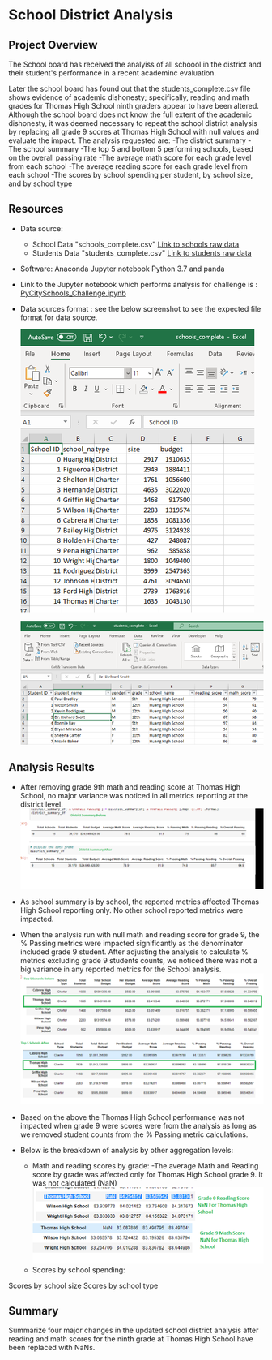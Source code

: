 # School District Analysis

## Project Overview
The School board has received the analyiss of all schoool in the district and their student's performance in a recent academinc evaluation.

Later the school board has found out that the students_complete.csv file shows evidence of academic dishonesty; specifically, reading and math grades for Thomas High School ninth graders appear to have been altered. Although the school board does not know the full extent of the academic dishonesty, it was deemed necessary to repeat the school district analysis by replacing all grade 9 scores at Thomas High School with null values and evaluate the impact.
The analysis requested are:
-The district summary
-The school summary
-The top 5 and bottom 5 performing schools, based on the overall passing rate
-The average math score for each grade level from each school
-The average reading score for each grade level from each school
-The scores by school spending per student, by school size, and by school type

## Resources
- Data source: 
    - School Data "schools_complete.csv" [Link to schools raw data](Resources/schools_complete.csv)
    - Students Data "students_complete.csv" [Link to students raw data](Resources/students_complete.csv)
    
- Software: Anaconda Jupyter notebook Python 3.7 and panda
- Link to the Jupyter notebook which performs analysis for challenge is : [PyCitySchools_Challenge.ipynb](PyCitySchools_Challenge.ipynb)
- Data sources format : see the below screenshot to see the expected file format for data source.

  ![datasource file format](Resources/School_format.png)
  
  ![datasource file format](Resources/Student_format.png)


## Analysis Results
- After removing grade 9th math and reading score at Thomas High School, no major variance was noticed in all metrics reporting at the district level.
     ![District analysis before vs after](Resources/District_Summary_Before_Vs_After.png)
- As school summary is by school, the reported metrics affected Thomas High School reporting only. No other school reported metrics were impacted.

- When the analysis run with null math and reading score for grade 9, the % Passing metrics were impacted significantly as the denominator included grade 9 student. After adjusting the analysis to calculate % metrics excluding grade 9 students counts, we noticed there was not a big variance in any reported metrics for the School analysis.
    ![Thomas High School reporting before vs after](Resources/Compare_Thomas_High_school_before_vs_after.png)
    
- Based on the above the Thomas High School performance was not impacted when grade 9 were scores were from the analysis as long as we removed student counts from the % Passing metric calculations.
 
- Below is the breakdown of analysis by other aggregation levels:
    - Math and reading scores by grade:
        -The average Math and Reading score by grade was affected only for Thomas High School grade 9. It was not calculated (NaN)
        ![Thomas High School Grade Scores after](Resources/Thomas_High_School_Grade_score.png)
    - Scores by school spending:
        
Scores by school size
Scores by school type
## Summary

Summarize four major changes in the updated school district analysis after reading and math scores for the ninth grade at Thomas High School have been replaced with NaNs.
